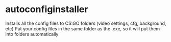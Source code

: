 # autoconfiginstaller
Installs all the config files to CS:GO folders (video settings, cfg, background, etc)
Put your config files in the same folder as the .exe, so it will put them into folders automatically
